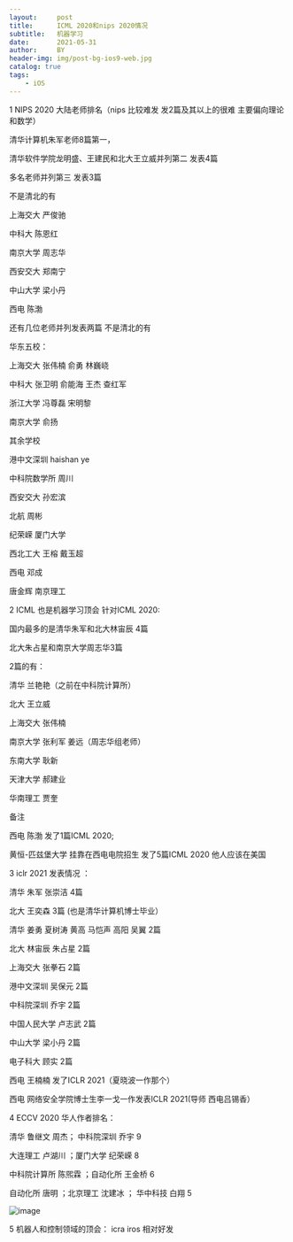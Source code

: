 ```yaml
---
layout:     post
title:      ICML 2020和nips 2020情况
subtitle:   机器学习
date:       2021-05-31
author:     BY
header-img: img/post-bg-ios9-web.jpg
catalog: true
tags:
    - iOS
---
```

1 NIPS 2020 大陆老师排名（nips 比较难发 发2篇及其以上的很难 主要偏向理论和数学）

清华计算机朱军老师8篇第一，

清华软件学院龙明盛、王建民和北大王立威并列第二 发表4篇

多名老师并列第三 发表3篇

不是清北的有

上海交大 严俊驰

中科大 陈恩红

南京大学 周志华

西安交大  郑南宁 

中山大学 梁小丹

西电 陈渤 

还有几位老师并列发表两篇 不是清北的有

华东五校：

上海交大 张伟楠 俞勇 林巍峣

中科大 张卫明 俞能海 王杰 查红军

浙江大学 冯尊磊 宋明黎

南京大学 俞扬

其余学校

港中文深圳 haishan ye

中科院数学所 周川

西安交大  孙宏滨 

北航 周彬

纪荣嵘 厦门大学 

西北工大 王榕 戴玉超

西电 邓成

唐金辉 南京理工 

2 ICML 也是机器学习顶会 针对ICML 2020:

国内最多的是清华朱军和北大林宙辰 4篇 

北大朱占星和南京大学周志华3篇

2篇的有：

清华 兰艳艳（之前在中科院计算所）

北大 王立威 

上海交大 张伟楠 

南京大学 张利军 姜远（周志华组老师）

东南大学 耿新

天津大学 郝建业

华南理工 贾奎

备注

西电 陈渤 发了1篇ICML 2020;

黄恒-匹兹堡大学 挂靠在西电电院招生 发了5篇ICML 2020 他人应该在美国

3  iclr 2021 发表情况 ：

清华 朱军 张崇洁 4篇  

北大 王奕森 3篇  (也是清华计算机博士毕业）

 
清华 姜勇 夏树涛 黄高 马恺声  高阳 吴翼 2篇 

北大 林宙辰 朱占星 2篇 

上海交大 张拳石 2篇

港中文深圳 吴保元 2篇 

中科院深圳 乔宇 2篇

中国人民大学 卢志武 2篇

中山大学 梁小丹 2篇

电子科大 顾实 2篇


西电 王楠楠 发了ICLR 2021（夏晓波一作那个）

西电 网络安全学院博士生李一戈一作发表ICLR 2021(导师 西电吕锡香）



4  ECCV 2020 华人作者排名：

清华 鲁继文 周杰； 中科院深圳 乔宇 9 

大连理工 卢湖川 ；厦门大学 纪荣嵘 8 

中科院计算所 陈煕霖 ；自动化所 王金桥 6

自动化所 唐明 ；北京理工 沈建冰 ； 华中科技 白翔 5

![image](https://user-images.githubusercontent.com/24884878/120147566-705c4c00-c219-11eb-8650-691e353353de.png)





5  机器人和控制领域的顶会：  icra iros 相对好发
